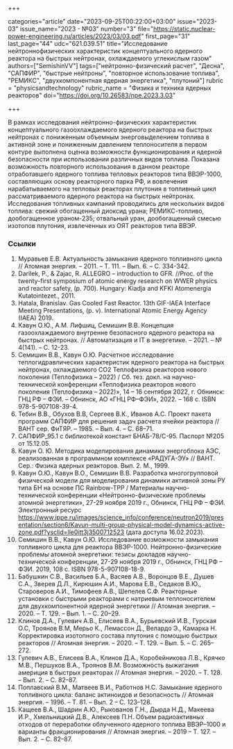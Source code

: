 +++

categories="article"
date="2023-09-25T00:22:00+03:00"
issue="2023-03"
issue_name="2023 - №03"
number="3"
file="https://static.nuclear-power-engineering.ru/articles/2023/03/03.pdf"
first_page="31"
last_page="44"
udc="621.039.51"
title="Исследование нейтроннофизических характеристик концептуального ядерного реактора на быстрых нейтронах, охлаждаемого углекислым газом"
authors=["SemishinVV"]
tags=["нейтронно-физический расчет", "Десна", "САПФИР", "быстрые нейтроны", "повторное использование топлива", "РЕМИКС", "двухкомпонентная ядерная энергетика", "плутоний"]
rubric = "physicsandtechnology"
rubric_name = "Физика и техника ядерных реакторов"
doi="https://doi.org/10.26583/npe.2023.3.03"

+++

В рамках исследования нейтронно-физических характеристик концептуального газоохлаждаемого ядерного реактора на быстрых нейтронах с пониженным объемным энерговыделением топлива в активной зоне и пониженным давлением теплоносителя в первом контуре выполнена оценка возможности функционирования и ядерной безопасности при использовании различных видов топлива. Показана возможность повторного использования в данном реакторе отработавшего ядерного топлива тепловых реакторов типа ВВЭР-1000, составляющих основу реакторного парка РФ, и вовлечения нарабатываемого на тепловых реакторах плутония в топливный цикл рассматриваемого ядерного реактора на быстрых нейтронах. Исследования топливных кампаний проводились для нескольких видов топлива: свежий обогащенный диоксид урана; РЕМИКС-топливо, дообогащенное ураном-235; отвальный уран, дообогащенный смесью изотопов плутония, извлеченных из ОЯТ реакторов типа ВВЭР.

### Ссылки

1. Муравьев Е.В. Актуальность замыкания ядерного топливного цикла // Атомная энергия. – 2011. – Т. 111. – Вып. 6. – С. 334-342.
2. Darilek, P., & Zajac, R. ALLEGRO – introduction to GFR. //Proc. of the twenty-first symposium of atomic energy research on WWER physics and reactor safety, (p. 700). Hungary: Kiadja and KFKI Atomenergia Kutatointezet., 2011.
3. Hatala, Branislav. Gas Cooled Fast Reactor. 13th GIF-IAEA Interface Meeting Presentations, (p. v). International Atomic Energy Agency (IAEA) 2019.
4. Кавун О.Ю., А.М. Лифшиц, Семишин В.В. Концепция газоохлаждаемого внутренне безопасного ядерного реактора на быстрых нейтронах. // Автоматизация и IT в энергетике. – 2021. – № 4(141). – С. 12-23.
5. Семишин В.В., Кавун О.Ю. Расчетное исследование теплогидравлических характеристик ядерного реактора на быстрых нейтронах, охлаждаемого CO2 Теплофизика реакторов нового поколения (Теплофизика – 2022) / Сб. тез. докл. на научно-технической конференции «Теплофизика реакторов нового поколения (Теплофизика – 2022)», 14 – 16 сентября 2022, г. Обнинск: ГНЦ РФ – ФЭИ. – Обнинск, АО «ГНЦ РФ–ФЭИ», 2022. – 168 с. ISBN 978-5-907108-39-4.
6. Тебин В.В., Обухов В.В, Сергеев В.К., Иванов А.С. Проект пакета программ САПФИР для решения задач расчета ячейки реактора // ВАНТ сер. ФиТЯР. – 1985. – Вып. 4. – С. 68–71.
7. САПФИР_95.1 с библиотекой констант БНАБ-78/С-95. Паспорт №205 от 15.12.05.
8. Кавун О. Ю. Методика моделирования динамики энергоблока АЭС, реализованная в программном комплексе «РАДУГА-ЭУ» // ВАНТ. Сер.: Физика ядерных реакторов. Вып. 2. М., 1999.
9. Кавун О.Ю., Кавун В.О., Семишин В.В. Разработка многогрупповой физической модели для моделирования динамики активной зоны РУ типа БН на основе ПС Rainbow-TPP / Материалы научно-технической конференции «Нейтронно-физические проблемы атомной энергетики», 27-29 ноября 2019 г., Обнинск, ГНЦ РФ – ФЭИ. Электронный ресурс https://www.ippe.ru/images/science_info/conference/neutron2019/presentation/section6/Kavun-multi-group-physical-model-dynamics-active-zone.pdf?ysclid=lle0itt3j3500712523 (дата доступа 16.02.2023).
10. Семишин В.В., Кавун О.Ю. Исследование возможности замыкания топливного цикла для реактора ВВЭР-1000. Нейтронно-физические проблемы атомной энергетики: тезисы докладов научно-технической конференции, 27-29 ноября 2019 г., Обнинск, ГНЦ РФ – ФЭИ. 2019, 108 с. ISBN 978-5-907108-18-9.
11. Бабушкин С.В., Васильев Б.А., Васяев А.В., Воронцов В.Е., Душев С.А., Зверев Д.Л., Кирюшин А.И., Марова Е.В., Седаков В.Ю., Староверов А.И., Тимофеев А.В., Шепелев С.Ф. Реакторные установки с быстрыми реакторами с натриевым теплоносителем для двухкомпонентной ядерной энергетики // Атомная энергия. – 2020. – Т. 129. – Вып. 1. – С. 20–29.
12. Клинов Д.А., Гулевич А.В., Елисеев В.А., Бурьевский И.В., Гурская О.С, Троянов В.М, Мерьо К., Лемассон Д., Велардо Э., Камарка Н. Корректировка изотопного состава плутония с помощью быстрых реакторов // Атомная энергия. – 2020. – Т. 129. – Вып. 5. – С. 265–272.
13. Гулевич А.В., Елисеев В.А., Клинов Д.А., Коробейникова Л.В., Крячко М.В., Першуков В.А., Троянов В.М. Возможность выжигания америция в быстрых реакторах // Атомная энергия. – 2020. – Т. 128. – Вып. 2. – С. 82–87.
14. Поплавский В.М., Матвеев В.И., Работнов Н.С. Замыкание ядерного топливного цикла: баланс актиноидов и безопасность // Атомная энергия. – 1996. – Т. 81. – Вып. 2 – С. 123–128.
15. Кащеев В.А., Шадрин А.Ю., Рыкованов Г.Н., Дырда Н.Д., Макеева И.Р., Хмельницкий Д.В., Алексеев П.Н. Объем радиоактивных отходов от переработки облученного ядерного топлива ВВЭР–1000 и варианты фракционирования // Атомная энергия. – 2019 – Т. 127. – Вып. 2. – С. 82–87.